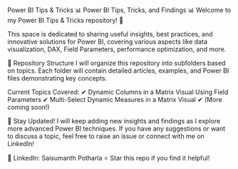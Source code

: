 Power BI Tips & Tricks
📊 Power BI Tips, Tricks, and Findings 📊
Welcome to my Power BI Tips & Tricks repository! 🚀

This space is dedicated to sharing useful insights, best practices, and innovative solutions for Power BI, covering various aspects like data visualization, DAX, Field Parameters, performance optimization, and more.

📁 Repository Structure
I will organize this repository into subfolders based on topics. Each folder will contain detailed articles, examples, and Power BI files demonstrating key concepts.

Current Topics Covered:
✔ Dynamic Columns in a Matrix Visual Using Field Parameters
✔ Multi-Select Dynamic Measures in a Matrix Visual
✔ (More coming soon!)

📌 Stay Updated!
I will keep adding new insights and findings as I explore more advanced Power BI techniques. If you have any suggestions or want to discuss a topic, feel free to raise an issue or connect with me on LinkedIn!

🔗 LinkedIn: Saisumanth Potharla
⭐ Star this repo if you find it helpful!
